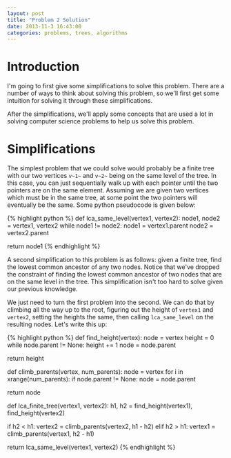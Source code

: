 ```yaml
---
layout: post
title: "Problem 2 Solution"
date: 2013-11-3 16:43:00
categories: problems, trees, algorithms
---
```


# Introduction

I'm going to first give some simplifications to solve this problem. There are a number of ways to think about solving this problem, so we'll first get some intuition for solving it through these simplifications.

After the simplifications, we'll apply some concepts that are used a lot in solving computer science problems to help us solve this problem.

# Simplifications

The simplest problem that we could solve would probably be a finite tree with our two vertices `v~1~` and `v~2~` being on the same level of the tree. In this case, you can just sequentially walk up with each pointer until the two pointers are on the same element. Assuming we are given two vertices which must be in the same tree, at some point the two pointers will eventually be the same. Some python pseudocode is given below:

{% highlight python %}
def lca_same_level(vertex1, vertex2):
  node1, node2 = vertex1, vertex2
  while node1 != node2:
    node1 = vertex1.parent
    node2 = vertex2.parent

  return node1
{% endhighlight %}

A second simplification to this problem is as follows: given a finite tree, find the lowest common ancestor of any two nodes. Notice that we've dropped the constraint of finding the lowest common ancestor of two nodes that are on the same level in the tree. This simplification isn't too hard to solve given our previous knowledge.

We just need to turn the first problem into the second. We can do that by climbing all the way up to the root, figuring out the height of `vertex1` and `vertex2`, setting the heights the same, then calling `lca_same_level` on the resulting nodes. Let's write this up:

{% highlight python %}
def find_height(vertex):
  node = vertex
  height = 0
  while node.parent != None:
    height += 1
    node = node.parent

  return height

def climb_parents(vertex, num_parents):
  node = vertex
  for i in xrange(num_parents):
    if node.parent != None:
      node = node.parent

  return node

def lca_finite_tree(vertex1, vertex2):
  h1, h2 = find_height(vertex1), find_height(vertex2)

  if h2 < h1:
    vertex2 = climb_parents(vertex2, h1 - h2)
  elif h2 > h1:
    vertex1 = climb_parents(vertex1, h2 - h1)

  return lca_same_level(vertex1, vertex2)
{% endhighlight %}

